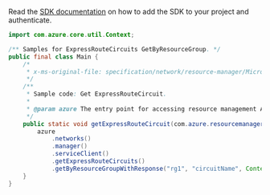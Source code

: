 Read the [SDK documentation](https://github.com/Azure/azure-sdk-for-java/blob/azure-resourcemanager_2.15.0/sdk/resourcemanager/azure-resourcemanager/README.md) on how to add the SDK to your project and authenticate.

```java
import com.azure.core.util.Context;

/** Samples for ExpressRouteCircuits GetByResourceGroup. */
public final class Main {
    /*
     * x-ms-original-file: specification/network/resource-manager/Microsoft.Network/stable/2021-05-01/examples/ExpressRouteCircuitGet.json
     */
    /**
     * Sample code: Get ExpressRouteCircuit.
     *
     * @param azure The entry point for accessing resource management APIs in Azure.
     */
    public static void getExpressRouteCircuit(com.azure.resourcemanager.AzureResourceManager azure) {
        azure
            .networks()
            .manager()
            .serviceClient()
            .getExpressRouteCircuits()
            .getByResourceGroupWithResponse("rg1", "circuitName", Context.NONE);
    }
}
```
